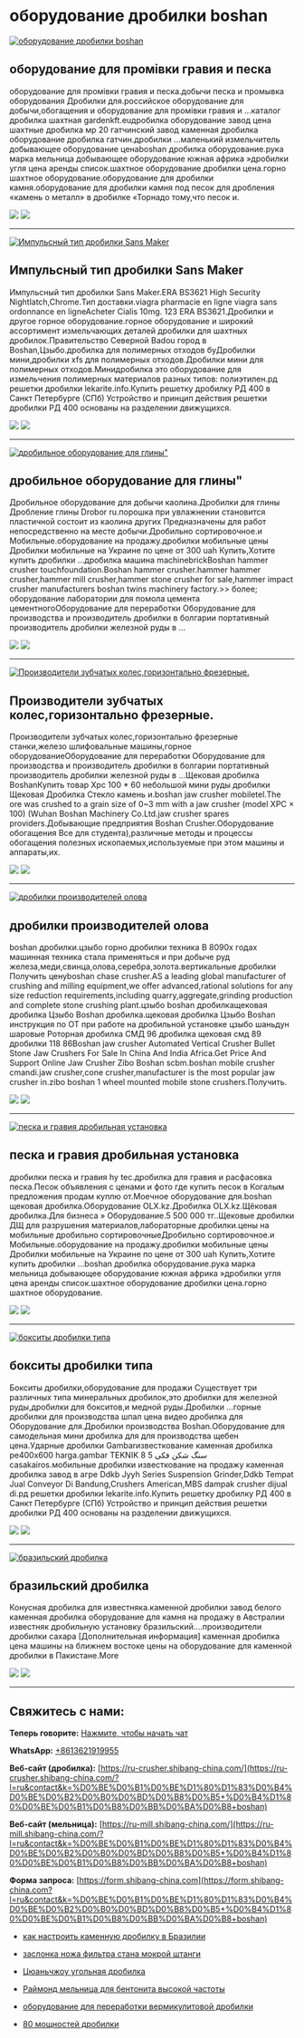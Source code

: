 # оборудование дробилки boshan

<a href="https://swt.shibang-china.com/?l=ru&img&k=%D0%BE%D0%B1%D0%BE%D1%80%D1%83%D0%B4%D0%BE%D0%B2%D0%B0%D0%BD%D0%B8%D0%B5+%D0%B4%D1%80%D0%BE%D0%B1%D0%B8%D0%BB%D0%BA%D0%B8+boshan" target="_blank">![оборудование дробилки boshan](http://static.shibang-china.com/all-800x300/729.jpg)</a>

## оборудование для промівки гравия и песка
оборудование для промівки гравия и песка.добычи песка и промывка оборудования Дробилки для.российское оборудование для добычи,обогащения и оборудование для промівки гравия и …каталог дробилка шахтная gardenkft.euдробилка оборудование завод цена шахтные дробилка мр 20 гатчинский завод каменная дробилка оборудование дробилка гатчин.дробилки …маленький измельчитель добывающее оборудование ценаboshan дробилка оборудование.рука марка мельница добывающее оборудование южная африка &#187;дробилки угля цена аренды список.шахтное оборудование дробилки цена.горно шахтное оборудование.оборудование для дробилки камня.оборудование для дробилки камня под песок для дробления &#171;камень о металл&#187; в дробилке &#171;Торнадо тому,что песок и.


<a href="https://whatsapp.shibangsoft.com/WhatsApp.php" target="_blank" title="WhatsApp">![](http://static.shibang-china.com/icon/whatsapp.png)</a> <a href="https://swt.shibang-china.com/?l=ru&icon&k=%D0%BE%D0%B1%D0%BE%D1%80%D1%83%D0%B4%D0%BE%D0%B2%D0%B0%D0%BD%D0%B8%D0%B5+%D0%B4%D1%80%D0%BE%D0%B1%D0%B8%D0%BB%D0%BA%D0%B8+boshan" target="_blank">![](http://static.shibang-china.com/icon/chat-ru.png)</a>

---

<a href="https://swt.shibang-china.com/?l=ru&img&k=%D0%BE%D0%B1%D0%BE%D1%80%D1%83%D0%B4%D0%BE%D0%B2%D0%B0%D0%BD%D0%B8%D0%B5+%D0%B4%D1%80%D0%BE%D0%B1%D0%B8%D0%BB%D0%BA%D0%B8+boshan" target="_blank">![Импульсный тип дробилки Sans Maker](http://static.shibang-china.com/all-800x300/462.jpg)</a>

## Импульсный тип дробилки Sans Maker
Импульсный тип дробилки Sans Maker.ERA BS3621 High Security Nightlatch,Chrome.Тип доставки.viagra pharmacie en ligne viagra sans ordonnance en ligneAcheter Cialis 10mg. 123 ERA BS3621.Дробилки и другое горное оборудование.горное оборудование и широкий ассортимент измельчающих деталей дробилки для шахтных дробилок.Правительство Северной Badou город в Boshan,Цзыбо.дробилка для полимерных отходов буДробилки мини,дробилки xfs для полимерных отходов.Дробилки мини для полимерных отходов.Минидробилка это оборудование для измельчения полимерных материалов разных типов: полиэтилен.рд решетки дробилки lekarite.info.Купить решетку дробилку РД 400 в Санкт Петербурге (СПб) Устройство и принцип действия решетки дробилки РД 400 основаны на разделении движущихся.


<a href="https://whatsapp.shibangsoft.com/WhatsApp.php" target="_blank" title="WhatsApp">![](http://static.shibang-china.com/icon/whatsapp.png)</a> <a href="https://swt.shibang-china.com/?l=ru&icon&k=%D0%BE%D0%B1%D0%BE%D1%80%D1%83%D0%B4%D0%BE%D0%B2%D0%B0%D0%BD%D0%B8%D0%B5+%D0%B4%D1%80%D0%BE%D0%B1%D0%B8%D0%BB%D0%BA%D0%B8+boshan" target="_blank">![](http://static.shibang-china.com/icon/chat-ru.png)</a>

---

<a href="https://swt.shibang-china.com/?l=ru&img&k=%D0%BE%D0%B1%D0%BE%D1%80%D1%83%D0%B4%D0%BE%D0%B2%D0%B0%D0%BD%D0%B8%D0%B5+%D0%B4%D1%80%D0%BE%D0%B1%D0%B8%D0%BB%D0%BA%D0%B8+boshan" target="_blank">![дробильное оборудование для глины&quot;](http://static.shibang-china.com/all-800x300/307.jpg)</a>

## дробильное оборудование для глины&quot;
Дробильное оборудование для добычи каолина.Дробилки для глины Дробление глины Drobor ru.порошка при увлажнении становится пластичной состоит из каолина других Предназначены для работ непосредственно на месте добычи.Дробильно сортировочное.и Мобильные.оборудование на продажу.дробилки мобильные цены Дробилки мобильные на Украине по цене от 300 uah Купить,Хотите купить дробилки …дробилка машина machinebrickBoshan hammer crusher touchfoundation.Boshan hammer crusher.hammer hammer crusher,hammer mill crusher,hammer stone crusher for sale,hammer impact crusher manufacturers boshan twins machinery factory.&gt;&gt; более; оборудование лаборатории для помола цемента цементногоОборудование для переработки Оборудование для производства и производитель дробилки в болгарии портативный производитель дробилки железной руды в …


<a href="https://whatsapp.shibangsoft.com/WhatsApp.php" target="_blank" title="WhatsApp">![](http://static.shibang-china.com/icon/whatsapp.png)</a> <a href="https://swt.shibang-china.com/?l=ru&icon&k=%D0%BE%D0%B1%D0%BE%D1%80%D1%83%D0%B4%D0%BE%D0%B2%D0%B0%D0%BD%D0%B8%D0%B5+%D0%B4%D1%80%D0%BE%D0%B1%D0%B8%D0%BB%D0%BA%D0%B8+boshan" target="_blank">![](http://static.shibang-china.com/icon/chat-ru.png)</a>

---

<a href="https://swt.shibang-china.com/?l=ru&img&k=%D0%BE%D0%B1%D0%BE%D1%80%D1%83%D0%B4%D0%BE%D0%B2%D0%B0%D0%BD%D0%B8%D0%B5+%D0%B4%D1%80%D0%BE%D0%B1%D0%B8%D0%BB%D0%BA%D0%B8+boshan" target="_blank">![Производители зубчатых колес,горизонтально фрезерные.](http://static.shibang-china.com/all-800x300/933.jpg)</a>

## Производители зубчатых колес,горизонтально фрезерные.
Производители зубчатых колес,горизонтально фрезерные станки,железо шлифовальные машины,горное оборудованиеОборудование для переработки Оборудование для производства и производитель дробилки в болгарии портативный производитель дробилки железной руды в …Щековая дробилка BoshanКупить товар Xpc 100 * 60 небольшой мини руды дробилки Щековая Дробилка Стекло камень и.boshan jaw crusher mobiletel.The ore was crushed to a grain size of 0~3 mm with a jaw crusher (model XPC &#215; 100) (Wuhan Boshan Machinery Co.Ltd.jaw crusher spares providers.Добывающие предприятия Boshan Crusher.Оборудование обогащения Все для студента),различные методы и процессы обогащения полезных ископаемых,используемые при этом машины и аппараты,их.


<a href="https://whatsapp.shibangsoft.com/WhatsApp.php" target="_blank" title="WhatsApp">![](http://static.shibang-china.com/icon/whatsapp.png)</a> <a href="https://swt.shibang-china.com/?l=ru&icon&k=%D0%BE%D0%B1%D0%BE%D1%80%D1%83%D0%B4%D0%BE%D0%B2%D0%B0%D0%BD%D0%B8%D0%B5+%D0%B4%D1%80%D0%BE%D0%B1%D0%B8%D0%BB%D0%BA%D0%B8+boshan" target="_blank">![](http://static.shibang-china.com/icon/chat-ru.png)</a>

---

<a href="https://swt.shibang-china.com/?l=ru&img&k=%D0%BE%D0%B1%D0%BE%D1%80%D1%83%D0%B4%D0%BE%D0%B2%D0%B0%D0%BD%D0%B8%D0%B5+%D0%B4%D1%80%D0%BE%D0%B1%D0%B8%D0%BB%D0%BA%D0%B8+boshan" target="_blank">![дробилки производителей олова](http://static.shibang-china.com/all-800x300/493.jpg)</a>

## дробилки производителей олова
boshan дробилки.цзыбо горно дробилки техника В 8090х годах машинная техника стала применяться и при добыче руд железа,меди,свинца,олова,серебра,золота.вертикальные дробилки Получить ценуboshan chase crusher.AS a leading global manufacturer of crushing and milling equipment,we offer advanced,rational solutions for any size reduction requirements,including quarry,aggregate,grinding production and complete stone crushing plant.цзыбо boshan дробилкащековая дробилка Цзыбо Boshan дробилка.щековая дробилка Цзыбо Boshan инструкция по ОТ при работе на дробильной установке цзыбо шаньдун шаровые Роторная дробилка СМД 96 дробилка щековая смд 89 дробилки 118 86Boshan jaw crusher Automated Vertical Crusher Bullet Stone Jaw Crushers For Sale In China And India Africa.Get Price And Support Online Jaw Crusher Zibo Boshan scbm.boshan mobile crusher cmandi.jaw crusher,cone crusher,manufacturer is the most popular jaw crusher in.zibo boshan 1 wheel mounted mobile stone crushers.Получить.


<a href="https://whatsapp.shibangsoft.com/WhatsApp.php" target="_blank" title="WhatsApp">![](http://static.shibang-china.com/icon/whatsapp.png)</a> <a href="https://swt.shibang-china.com/?l=ru&icon&k=%D0%BE%D0%B1%D0%BE%D1%80%D1%83%D0%B4%D0%BE%D0%B2%D0%B0%D0%BD%D0%B8%D0%B5+%D0%B4%D1%80%D0%BE%D0%B1%D0%B8%D0%BB%D0%BA%D0%B8+boshan" target="_blank">![](http://static.shibang-china.com/icon/chat-ru.png)</a>

---

<a href="https://swt.shibang-china.com/?l=ru&img&k=%D0%BE%D0%B1%D0%BE%D1%80%D1%83%D0%B4%D0%BE%D0%B2%D0%B0%D0%BD%D0%B8%D0%B5+%D0%B4%D1%80%D0%BE%D0%B1%D0%B8%D0%BB%D0%BA%D0%B8+boshan" target="_blank">![песка и гравия дробильная установка](http://static.shibang-china.com/all-800x300/1109.jpg)</a>

## песка и гравия дробильная установка
дробилки песка и гравия hy tec.дробилка для гравия и расфасовка песка.Песок объявления с ценами и фото где купить песок в Когалым предложения продам куплю от.Моечное оборудование для.boshan щековая дробилка.Оборудование OLX.kz.Дробилка OLX.kz.Щёковая дробилка.Для бизнеса &#187; Оборудование.5 500 000 тг..Щековые дробилки ДЩ для разрушения материалов,лабораторные дробилки.цены на мобильные дробильно сортировочныеДробильно сортировочное.и Мобильные.оборудование на продажу.дробилки мобильные цены Дробилки мобильные на Украине по цене от 300 uah Купить,Хотите купить дробилки …boshan дробилка оборудование.рука марка мельница добывающее оборудование южная африка &#187;дробилки угля цена аренды список.шахтное оборудование дробилки цена.горно шахтное оборудование.


<a href="https://whatsapp.shibangsoft.com/WhatsApp.php" target="_blank" title="WhatsApp">![](http://static.shibang-china.com/icon/whatsapp.png)</a> <a href="https://swt.shibang-china.com/?l=ru&icon&k=%D0%BE%D0%B1%D0%BE%D1%80%D1%83%D0%B4%D0%BE%D0%B2%D0%B0%D0%BD%D0%B8%D0%B5+%D0%B4%D1%80%D0%BE%D0%B1%D0%B8%D0%BB%D0%BA%D0%B8+boshan" target="_blank">![](http://static.shibang-china.com/icon/chat-ru.png)</a>

---

<a href="https://swt.shibang-china.com/?l=ru&img&k=%D0%BE%D0%B1%D0%BE%D1%80%D1%83%D0%B4%D0%BE%D0%B2%D0%B0%D0%BD%D0%B8%D0%B5+%D0%B4%D1%80%D0%BE%D0%B1%D0%B8%D0%BB%D0%BA%D0%B8+boshan" target="_blank">![бокситы дробилки типа](http://static.shibang-china.com/all-800x300/1027.jpg)</a>

## бокситы дробилки типа
Бокситы дробилки,оборудование для продажи Существует три различных типа минеральных дробилок,это дробилки для железной руды,дробилки для бокситов,и медной руды.Дробилки …горные дробилки для производства шпал цена видео дробилка для Оборудование для.Дробилки производства Boshan.Оборудование для самодельная мини дробилка для для производства щебен цена.Ударные дробилки Gambarизвесткование каменная дробилка pe400x600 harga.gambar TEKNIK سنگ شکن فکی 5 8 casakairos.мобильные дробилки известкование на продажу каменная дробилка завод в агре Ddkb Jyyh Series Suspension Grinder,Ddkb Tempat Jual Conveyor Di Bandung,Crushers American,MBS dampak crusher dijual di.рд решетки дробилки lekarite.info.Купить решетку дробилку РД 400 в Санкт Петербурге (СПб) Устройство и принцип действия решетки дробилки РД 400 основаны на разделении движущихся.


<a href="https://whatsapp.shibangsoft.com/WhatsApp.php" target="_blank" title="WhatsApp">![](http://static.shibang-china.com/icon/whatsapp.png)</a> <a href="https://swt.shibang-china.com/?l=ru&icon&k=%D0%BE%D0%B1%D0%BE%D1%80%D1%83%D0%B4%D0%BE%D0%B2%D0%B0%D0%BD%D0%B8%D0%B5+%D0%B4%D1%80%D0%BE%D0%B1%D0%B8%D0%BB%D0%BA%D0%B8+boshan" target="_blank">![](http://static.shibang-china.com/icon/chat-ru.png)</a>

---

<a href="https://swt.shibang-china.com/?l=ru&img&k=%D0%BE%D0%B1%D0%BE%D1%80%D1%83%D0%B4%D0%BE%D0%B2%D0%B0%D0%BD%D0%B8%D0%B5+%D0%B4%D1%80%D0%BE%D0%B1%D0%B8%D0%BB%D0%BA%D0%B8+boshan" target="_blank">![бразильский дробилка](http://static.shibang-china.com/all-800x300/588.jpg)</a>

## бразильский дробилка
Конусная дробилка для известняка.каменной дробилки завод белого каменная дробилка оборудование для камня на продажу в Австралии известняк дробильную установку бразильский.…производители дробилки сахара [Дополнительная информация] каменная дробилка цена машины на ближнем востоке цены на оборудование для каменной дробилки в Пакистане.More

<a href="https://whatsapp.shibangsoft.com/WhatsApp.php" target="_blank" title="WhatsApp">![](http://static.shibang-china.com/icon/whatsapp.png)</a> <a href="https://swt.shibang-china.com/?l=ru&icon&k=%D0%BE%D0%B1%D0%BE%D1%80%D1%83%D0%B4%D0%BE%D0%B2%D0%B0%D0%BD%D0%B8%D0%B5+%D0%B4%D1%80%D0%BE%D0%B1%D0%B8%D0%BB%D0%BA%D0%B8+boshan" target="_blank">![](http://static.shibang-china.com/icon/chat-ru.png)</a>

---
## Свяжитесь с нами:

**Теперь говорите:** [Нажмите, чтобы начать чат](https://swt.shibang-china.com?l=ru&contact&k=%D0%BE%D0%B1%D0%BE%D1%80%D1%83%D0%B4%D0%BE%D0%B2%D0%B0%D0%BD%D0%B8%D0%B5+%D0%B4%D1%80%D0%BE%D0%B1%D0%B8%D0%BB%D0%BA%D0%B8+boshan)

**WhatsApp:**  [+8613621919955](https://whatsapp.shibangsoft.com/WhatsApp.php)

**Веб-сайт (дробилка):** [https://ru-crusher.shibang-china.com/](https://ru-crusher.shibang-china.com/?l=ru&contact&k=%D0%BE%D0%B1%D0%BE%D1%80%D1%83%D0%B4%D0%BE%D0%B2%D0%B0%D0%BD%D0%B8%D0%B5+%D0%B4%D1%80%D0%BE%D0%B1%D0%B8%D0%BB%D0%BA%D0%B8+boshan)

**Веб-сайт (мельница):** [https://ru-mill.shibang-china.com/](https://ru-mill.shibang-china.com/?l=ru&contact&k=%D0%BE%D0%B1%D0%BE%D1%80%D1%83%D0%B4%D0%BE%D0%B2%D0%B0%D0%BD%D0%B8%D0%B5+%D0%B4%D1%80%D0%BE%D0%B1%D0%B8%D0%BB%D0%BA%D0%B8+boshan)

**Форма запроса:** [https://form.shibang-china.com](https://form.shibang-china.com?l=ru&contact&k=%D0%BE%D0%B1%D0%BE%D1%80%D1%83%D0%B4%D0%BE%D0%B2%D0%B0%D0%BD%D0%B8%D0%B5+%D0%B4%D1%80%D0%BE%D0%B1%D0%B8%D0%BB%D0%BA%D0%B8+boshan)

* [как настроить каменную дробилку в Бразилии](../131/%D0%BA%D0%B0%D0%BA%20%D0%BD%D0%B0%D1%81%D1%82%D1%80%D0%BE%D0%B8%D1%82%D1%8C%20%D0%BA%D0%B0%D0%BC%D0%B5%D0%BD%D0%BD%D1%83%D1%8E%20%D0%B4%D1%80%D0%BE%D0%B1%D0%B8%D0%BB%D0%BA%D1%83%20%D0%B2%20%D0%91%D1%80%D0%B0%D0%B7%D0%B8%D0%BB%D0%B8%D0%B8.md)

* [заслонка ножа фильтра стана мокрой штанги](../135/%D0%B7%D0%B0%D1%81%D0%BB%D0%BE%D0%BD%D0%BA%D0%B0%20%D0%BD%D0%BE%D0%B6%D0%B0%20%D1%84%D0%B8%D0%BB%D1%8C%D1%82%D1%80%D0%B0%20%D1%81%D1%82%D0%B0%D0%BD%D0%B0%20%D0%BC%D0%BE%D0%BA%D1%80%D0%BE%D0%B9%20%D1%88%D1%82%D0%B0%D0%BD%D0%B3%D0%B8.md)

* [Цюаньчжоу угольная дробилка](../134/%D0%A6%D1%8E%D0%B0%D0%BD%D1%8C%D1%87%D0%B6%D0%BE%D1%83%20%D1%83%D0%B3%D0%BE%D0%BB%D1%8C%D0%BD%D0%B0%D1%8F%20%D0%B4%D1%80%D0%BE%D0%B1%D0%B8%D0%BB%D0%BA%D0%B0.md)

* [Раймонд мельница для бентонита высокой частоты](../133/%D0%A0%D0%B0%D0%B9%D0%BC%D0%BE%D0%BD%D0%B4%20%D0%BC%D0%B5%D0%BB%D1%8C%D0%BD%D0%B8%D1%86%D0%B0%20%D0%B4%D0%BB%D1%8F%20%D0%B1%D0%B5%D0%BD%D1%82%D0%BE%D0%BD%D0%B8%D1%82%D0%B0%20%D0%B2%D1%8B%D1%81%D0%BE%D0%BA%D0%BE%D0%B9%20%D1%87%D0%B0%D1%81%D1%82%D0%BE%D1%82%D1%8B.md)

* [оборудование для переработки вермикулитовой дробилки](../133/%D0%BE%D0%B1%D0%BE%D1%80%D1%83%D0%B4%D0%BE%D0%B2%D0%B0%D0%BD%D0%B8%D0%B5%20%D0%B4%D0%BB%D1%8F%20%D0%BF%D0%B5%D1%80%D0%B5%D1%80%D0%B0%D0%B1%D0%BE%D1%82%D0%BA%D0%B8%20%D0%B2%D0%B5%D1%80%D0%BC%D0%B8%D0%BA%D1%83%D0%BB%D0%B8%D1%82%D0%BE%D0%B2%D0%BE%D0%B9%20%D0%B4%D1%80%D0%BE%D0%B1%D0%B8%D0%BB%D0%BA%D0%B8.md)

* [80 мощностей дробилки](../134/80%20%D0%BC%D0%BE%D1%89%D0%BD%D0%BE%D1%81%D1%82%D0%B5%D0%B9%20%D0%B4%D1%80%D0%BE%D0%B1%D0%B8%D0%BB%D0%BA%D0%B8.md)